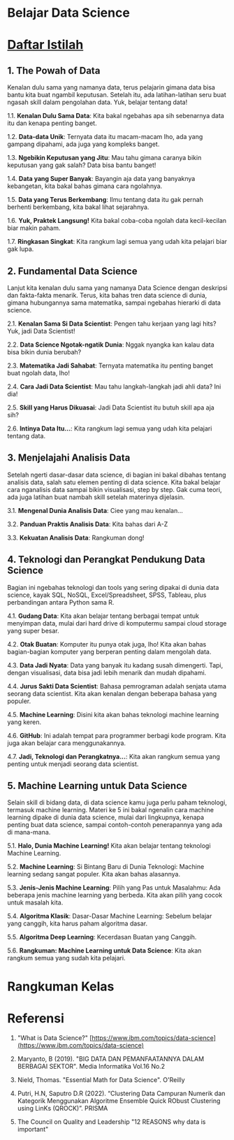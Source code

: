 # Belajar Data Science
# [Daftar Istilah](https://github.com/Haertanto/datascience/blob/main/Daftar%20Istilah.md)
## 1. The Powah of Data
Kenalan dulu sama yang namanya data, terus pelajarin gimana data bisa bantu kita buat ngambil keputusan. Setelah itu, ada latihan-latihan seru buat ngasah skill dalam pengolahan data. Yuk, belajar tentang data!

1.1. **Kenalan Dulu Sama Data**: Kita bakal ngebahas apa sih sebenarnya data itu dan kenapa penting banget.

1.2. **Data-data Unik**: Ternyata data itu macam-macam lho, ada yang gampang dipahami, ada juga yang kompleks banget.

1.3. **Ngebikin Keputusan yang Jitu**: Mau tahu gimana caranya bikin keputusan yang gak salah? Data bisa bantu banget!

1.4. **Data yang Super Banyak**: Bayangin aja data yang banyaknya kebangetan, kita bakal bahas gimana cara ngolahnya.

1.5. **Data yang Terus Berkembang**: Ilmu tentang data itu gak pernah berhenti berkembang, kita bakal lihat sejarahnya.

1.6. **Yuk, Praktek Langsung!** Kita bakal coba-coba ngolah data kecil-kecilan biar makin paham.

1.7. **Ringkasan Singkat**: Kita rangkum lagi semua yang udah kita pelajari biar gak lupa.
## 2. Fundamental Data Science
Lanjut kita kenalan dulu sama yang namanya Data Science dengan deskripsi dan fakta-fakta menarik. Terus, kita bahas tren data science di dunia, gimana hubungannya sama matematika, sampai ngebahas hierarki di data science.

2.1. **Kenalan Sama Si Data Scientist**: Pengen tahu kerjaan yang lagi hits? Yuk, jadi Data Scientist!

2.2. **Data Science Ngotak-ngatik Dunia**: Nggak nyangka kan kalau data bisa bikin dunia berubah?

2.3. **Matematika Jadi Sahabat**: Ternyata matematika itu penting banget buat ngolah data, lho!

2.4. **Cara Jadi Data Scientist**: Mau tahu langkah-langkah jadi ahli data? Ini dia!

2.5. **Skill yang Harus Dikuasai**: Jadi Data Scientist itu butuh skill apa aja sih?

2.6. **Intinya Data Itu...**: Kita rangkum lagi semua yang udah kita pelajari tentang data.
## 3. Menjelajahi Analisis Data
Setelah ngerti dasar-dasar data science, di bagian ini bakal dibahas tentang analisis data, salah satu elemen penting di data science. Kita bakal belajar cara nganalisis data sampai bikin visualisasi, step by step. Gak cuma teori, ada juga latihan buat nambah skill setelah materinya dijelasin.

3.1. **Mengenal Dunia Analisis Data**: Ciee yang mau kenalan...

3.2. **Panduan Praktis Analisis Data**: Kita bahas dari A-Z

3.3. **Kekuatan Analisis Data**: Rangkuman dong!

## 4. Teknologi dan Perangkat Pendukung Data Science
Bagian ini ngebahas teknologi dan tools yang sering dipakai di dunia data science, kayak SQL, NoSQL, Excel/Spreadsheet, SPSS, Tableau, plus perbandingan antara Python sama R.

4.1. **Gudang Data**: Kita akan belajar tentang berbagai tempat untuk menyimpan data, mulai dari hard drive di komputermu sampai cloud storage yang super besar.

4.2. **Otak Buatan**: Komputer itu punya otak juga, lho! Kita akan bahas bagian-bagian komputer yang berperan penting dalam mengolah data.

4.3. **Data Jadi Nyata**: Data yang banyak itu kadang susah dimengerti. Tapi, dengan visualisasi, data bisa jadi lebih menarik dan mudah dipahami.

4.4. **Jurus Sakti Data Scientist**: Bahasa pemrograman adalah senjata utama seorang data scientist. Kita akan kenalan dengan beberapa bahasa yang populer.

4.5. **Machine Learning**: Disini kita akan bahas teknologi machine learning yang keren.

4.6. **GitHub**: Ini adalah tempat para programmer berbagi kode program. Kita juga akan belajar cara menggunakannya.

4.7. **Jadi, Teknologi dan Perangkatnya...**: Kita akan rangkum semua yang penting untuk menjadi seorang data scientist.
## 5. Machine Learning untuk Data Science
Selain skill di bidang data, di data science kamu juga perlu paham teknologi, termasuk machine learning. Materi ke 5 ini bakal ngenalin cara machine learning dipake di dunia data science, mulai dari lingkupnya, kenapa penting buat data science, sampai contoh-contoh penerapannya yang ada di mana-mana.

5.1. **Halo, Dunia Machine Learning!** Kita akan belajar tentang teknologi Machine Learning.

5.2. **Machine Learning**: Si Bintang Baru di Dunia Teknologi: Machine learning sedang sangat populer. Kita akan bahas alasannya.

5.3. **Jenis-Jenis Machine Learning**: Pilih yang Pas untuk Masalahmu: Ada beberapa jenis machine learning yang berbeda. Kita akan pilih yang cocok untuk masalah kita.

5.4. **Algoritma Klasik**: Dasar-Dasar Machine Learning: Sebelum belajar yang canggih, kita harus paham algoritma dasar.

5.5. **Algoritma Deep Learning**: Kecerdasan Buatan yang Canggih.

5.6. **Rangkuman: Machine Learning untuk Data Science**: Kita akan rangkum semua yang sudah kita pelajari.

# Rangkuman Kelas

# Referensi
1. "What is Data Science?" [https://www.ibm.com/topics/data-science](https://www.ibm.com/topics/data-science) 

2. Maryanto, B (2019). "BIG DATA DAN PEMANFAATANNYA DALAM BERBAGAI SEKTOR". Media Informatika Vol.16 No.2 

3. Nield, Thomas. "Essential Math for Data Science". O'Reilly 

4. Putri, H.N, Saputro D.R (2022). “Clustering Data Campuran Numerik dan Kategorik Menggunakan Algoritme Ensemble Quick RObust Clustering using LinKs (QROCK)”. PRISMA 

5. The Council on Quality and Leadership "12 REASONS why data is important" 
